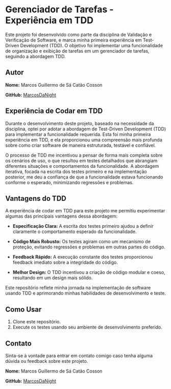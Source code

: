 # Gerenciador de Tarefas - Experiência em TDD

Este projeto foi desenvolvido como parte da disciplina de Validação e Verificação de Software, e marca minha primeira experiência em Test-Driven Development (TDD). O objetivo foi implementar uma funcionalidade de organização e exibição de tarefas em um gerenciador de tarefas, seguindo a abordagem TDD.

## Autor

**Nome:** Marcos Guillermo de Sá Catão Cosson

**GitHub:** [MarcosDaNight](https://github.com/MarcosDaNight)

## Experiência de Codar em TDD

Durante o desenvolvimento deste projeto, baseado na necessidade da disciplina, optei por adotar a abordagem de Test-Driven Development (TDD) para implementar a funcionalidade requerida. Esta foi minha primeira experiência em TDD, e ela proporcionou uma compreensão mais profunda sobre como criar software de maneira estruturada, testável e confiável.

O processo de TDD me incentivou a pensar de forma mais completa sobre os cenários de uso, o que resultou em testes detalhados que abrangiam diferentes situações e comportamentos da funcionalidade. A abordagem iterativa, focada na escrita dos testes primeiro e na implementação posterior, me deu a confiança de que a funcionalidade estava funcionando conforme o esperado, minimizando regressões e problemas.

## Vantagens do TDD

A experiência de codar em TDD para este projeto me permitiu experimentar algumas das principais vantagens dessa abordagem:

- **Especificação Clara:** A escrita dos testes primeiro ajudou a definir claramente o comportamento esperado da funcionalidade.

- **Código Mais Robusto:** Os testes agiram como um mecanismo de proteção, evitando regressões e problemas em outras partes do código.

- **Feedback Rápido:** A execução constante dos testes proporcionou feedback imediato sobre a integridade do código.

- **Melhor Design:** O TDD incentivou a criação de código modular e coeso, resultando em um design mais sólido.

Este repositório reflete minha jornada na implementação de software usando TDD e aprimorando minhas habilidades de desenvolvimento e teste.

## Como Usar

1. Clone este repositório.
2. Execute os testes usando seu ambiente de desenvolvimento preferido.

## Contato

Sinta-se à vontade para entrar em contato comigo caso tenha alguma dúvida ou feedback sobre este projeto.

**Nome:** Marcos Guillermo de Sá Catão Cosson

**GitHub:** [MarcosDaNight](https://github.com/MarcosDaNight)

